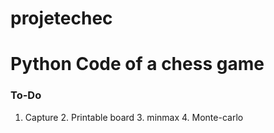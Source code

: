 # projetechec

# Python Code of a chess game

### To-Do

1. Capture   2. Printable board   3. minmax   4. Monte-carlo 
